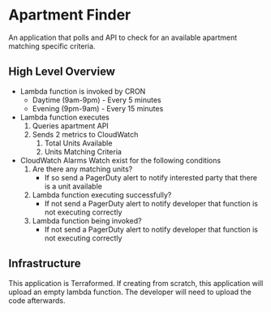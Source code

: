 # Apartment Finder

An application that polls and API to check for an available apartment matching specific criteria.

## High Level Overview

- Lambda function is invoked by CRON
    - Daytime (9am-9pm) - Every 5 minutes
    - Evening (9pm-9am) - Every 15 minutes
- Lambda function executes
    1. Queries apartment API
    1. Sends 2 metrics to CloudWatch
        1. Total Units Available
        1. Units Matching Criteria  
- CloudWatch Alarms Watch exist for the following conditions
    1. Are there any matching units?
        - If so send a PagerDuty alert to notify interested party that there is a unit available
    1. Lambda function executing successfully?
        - If not send a PagerDuty alert to notify developer that function is not executing correctly
    1. Lambda function being invoked?
        - If not send a PagerDuty alert to notify developer that function is not executing correctly

## Infrastructure

This application is Terraformed. If creating from scratch, this application will upload an empty lambda function. The developer will need to upload the code afterwards.